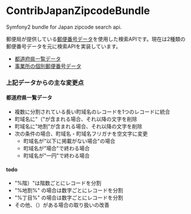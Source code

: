 ContribJapanZipcodeBundle
=========================

Symfony2 bundle for Japan zipcode search api.

郵便局が提供している[郵便番号データ](http://www.post.japanpost.jp/zipcode/download.html)を使用した検索APIです。現在は2種類の郵便番号データを元に検索APIを実装しています。

* [都道府県一覧データ](http://www.post.japanpost.jp/zipcode/dl/kogaki.html)
* [事業所の個別郵便番号データ](http://www.post.japanpost.jp/zipcode/dl/jigyosyo/index.html)

### 上記データからの主な変更点

#### 都道府県一覧データ
* 複数に分割されている長い町域名のレコードを1つのレコードに統合
* 町域名に"（"が含まれる場合、それ以降の文字を削除
* 町域名に"地割"が含まれる場合、それ以降の文字を削除
* 次の条件の場合、町域名・町域名フリガナを空文字に変更
	* 町域名が"以下に掲載がない場合"の場合
	* 町域名が"場合"で終わる場合
	* 町域名が"一円"で終わる場合

#### todo
* "%階）"は階数ごとにレコードを分割
* "%地割%" の場合は数字ごとにレコードを分割
* "%丁目%" の場合は数字ごとにレコードを分割
* その他、（）がある場合の取り扱いの改善
